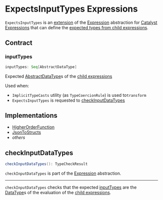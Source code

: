 # ExpectsInputTypes Expressions

`ExpectsInputTypes` is an [extension](#contract) of the [Expression](Expression.md) abstraction for [Catalyst Expressions](#implementations) that can define the [expected types from child expressions](#inputTypes).

## Contract

### <span id="inputTypes"> inputTypes

```scala
inputTypes: Seq[AbstractDataType]
```

Expected [AbstractDataType](../types/AbstractDataType.md)s of the [child expressions](../catalyst/TreeNode.md#children)

Used when:

* `ImplicitTypeCasts` utility (as `TypeCoercionRule`) is used to`transform`
* `ExpectsInputTypes` is requested to [checkInputDataTypes](#checkInputDataTypes)

## Implementations

* [HigherOrderFunction](HigherOrderFunction.md)
* [JsonToStructs](JsonToStructs.md)
* _others_

## <span id="checkInputDataTypes"> checkInputDataTypes

```scala
checkInputDataTypes(): TypeCheckResult
```

`checkInputDataTypes` is part of the [Expression](Expression.md#checkInputDataTypes) abstraction.

---

`checkInputDataTypes` checks that the expected [inputTypes](#inputTypes) are the [DataType](Expression.md#dataType)s of the evaluation of the [child expressions](../catalyst/TreeNode.md#children).
